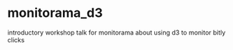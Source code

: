 monitorama_d3
=============

introductory workshop talk for monitorama about using d3 to monitor bitly clicks

